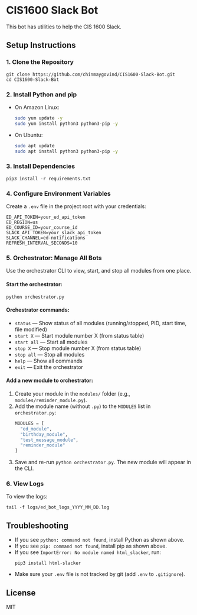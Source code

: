 # CIS1600 Slack Bot

This bot has utilities to help the CIS 1600 Slack.

## Setup Instructions

### 1. Clone the Repository
```
git clone https://github.com/chinmaygovind/CIS1600-Slack-Bot.git
cd CIS1600-Slack-Bot
```

### 2. Install Python and pip
- On Amazon Linux:
  ```bash
  sudo yum update -y
  sudo yum install python3 python3-pip -y
  ```
- On Ubuntu:
  ```bash
  sudo apt update
  sudo apt install python3 python3-pip -y
  ```

### 3. Install Dependencies
```
pip3 install -r requirements.txt
```

### 4. Configure Environment Variables
Create a `.env` file in the project root with your credentials:
```
ED_API_TOKEN=your_ed_api_token
ED_REGION=us
ED_COURSE_ID=your_course_id
SLACK_API_TOKEN=your_slack_api_token
SLACK_CHANNEL=ed-notifications
REFRESH_INTERVAL_SECONDS=10
```


### 5. Orchestrator: Manage All Bots

Use the orchestrator CLI to view, start, and stop all modules from one place.

#### Start the orchestrator:
```
python orchestrator.py
```

#### Orchestrator commands:
- `status` — Show status of all modules (running/stopped, PID, start time, file modified)
- `start X` — Start module number X (from status table)
- `start all` — Start all modules
- `stop X` — Stop module number X (from status table)
- `stop all` — Stop all modules
- `help` — Show all commands
- `exit` — Exit the orchestrator

#### Add a new module to orchestrator:
1. Create your module in the `modules/` folder (e.g., `modules/reminder_module.py`).
2. Add the module name (without `.py`) to the `MODULES` list in `orchestrator.py`:
   ```python
   MODULES = [
     "ed_module",
     "birthday_module",
     "test_message_module",
     "reminder_module"
   ]
   ```
3. Save and re-run `python orchestrator.py`. The new module will appear in the CLI.

### 6. View Logs
To view the logs:
```
tail -f logs/ed_bot_logs_YYYY_MM_DD.log
```

## Troubleshooting
- If you see `python: command not found`, install Python as shown above.
- If you see `pip: command not found`, install pip as shown above.
- If you see `ImportError: No module named html_slacker`, run:
  ```
  pip3 install html-slacker
  ```
- Make sure your `.env` file is not tracked by git (add `.env` to `.gitignore`).

## License
MIT

